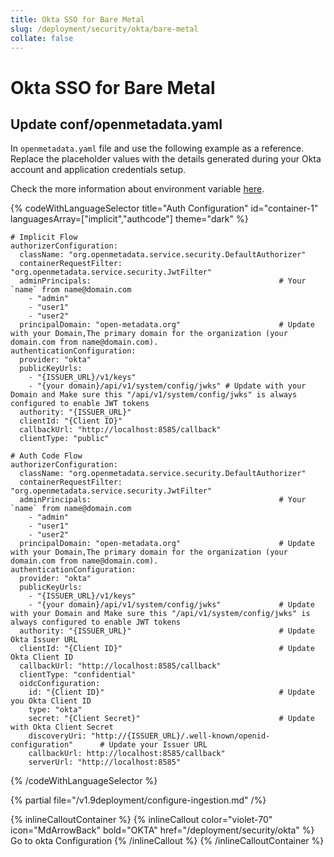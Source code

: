 ```yaml
---
title: Okta SSO for Bare Metal
slug: /deployment/security/okta/bare-metal
collate: false
---
```


# Okta SSO for Bare Metal

## Update conf/openmetadata.yaml

In `openmetadata.yaml` file and use the following example as a reference. Replace the placeholder values with the details generated during your Okta account and application credentials setup.


Check the more information about environment variable [here](/deployment/security/configuration-parameters).


{% codeWithLanguageSelector title="Auth Configuration" id="container-1" languagesArray=["implicit","authcode"] theme="dark" %}

```implicit
# Implicit Flow
authorizerConfiguration:
  className: "org.openmetadata.service.security.DefaultAuthorizer"
  containerRequestFilter: "org.openmetadata.service.security.JwtFilter"
  adminPrincipals:                                          # Your `name` from name@domain.com
    - "admin"
    - "user1"
    - "user2"
  principalDomain: "open-metadata.org"                      # Update with your Domain,The primary domain for the organization (your domain.com from name@domain.com).
authenticationConfiguration:
  provider: "okta" 
  publicKeyUrls:
    - "{ISSUER_URL}/v1/keys"
    - "{your domain}/api/v1/system/config/jwks" # Update with your Domain and Make sure this "/api/v1/system/config/jwks" is always configured to enable JWT tokens
  authority: "{ISSUER_URL}"
  clientId: "{Client ID}"
  callbackUrl: "http://localhost:8585/callback"
  clientType: "public"
```

```authcode
# Auth Code Flow 
authorizerConfiguration:
  className: "org.openmetadata.service.security.DefaultAuthorizer"
  containerRequestFilter: "org.openmetadata.service.security.JwtFilter"
  adminPrincipals:                                          # Your `name` from name@domain.com
    - "admin"
    - "user1"
    - "user2"
  principalDomain: "open-metadata.org"                      # Update with your Domain,The primary domain for the organization (your domain.com from name@domain.com).
authenticationConfiguration:
  provider: "okta" 
  publicKeyUrls:
    - "{ISSUER_URL}/v1/keys"
    - "{your domain}/api/v1/system/config/jwks"             # Update with your Domain and Make sure this "/api/v1/system/config/jwks" is always configured to enable JWT tokens
  authority: "{ISSUER_URL}"                                 # Update Okta Issuer URL
  clientId: "{Client ID}"                                   # Update Okta Client ID
  callbackUrl: "http://localhost:8585/callback"
  clientType: "confidential"
  oidcConfiguration:
    id: "{Client ID}"                                       # Update you Okta Client ID
    type: "okta"     
    secret: "{Client Secret}"                               # Update with Okta Client Secret
    discoveryUri: "http://{ISSUER_URL}/.well-known/openid-configuration"      # Update your Issuer URL    
    callbackUrl: http://localhost:8585/callback"
    serverUrl: "http://localhost:8585"
```
{% /codeWithLanguageSelector %}

{% partial file="/v1.9deployment/configure-ingestion.md" /%}

{% inlineCalloutContainer %}
  {% inlineCallout
    color="violet-70"
    icon="MdArrowBack"
    bold="OKTA"
    href="/deployment/security/okta" %}
    Go to okta Configuration
  {% /inlineCallout %}
{% /inlineCalloutContainer %}
